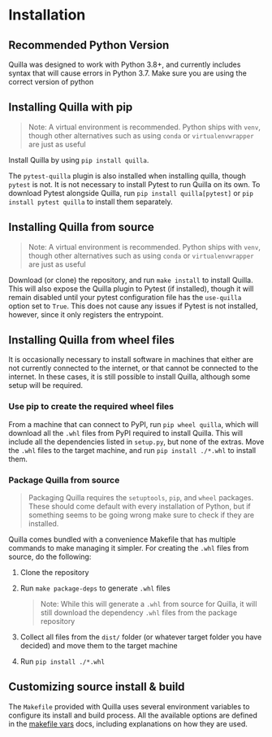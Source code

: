 # Installation

## Recommended Python Version

Quilla was designed to work with Python 3.8+, and currently includes syntax that will cause errors in Python 3.7. Make sure you are using the correct version of python

## Installing Quilla with pip

> Note: A virtual environment is recommended. Python ships with `venv`, though other alternatives such as using `conda` or `virtualenvwrapper` are just as useful

Install Quilla by using `pip install quilla`.

The `pytest-quilla` plugin is also installed when installing quilla, though `pytest` is not. It is not necessary to install Pytest to run Quilla on its own. To download Pytest alongside Quilla, run `pip install quilla[pytest]` or `pip install pytest quilla` to install them separately.

## Installing Quilla from source

> Note: A virtual environment is recommended. Python ships with `venv`, though other alternatives such as using `conda` or `virtualenvwrapper` are just as useful

Download (or clone) the repository, and run `make install` to install Quilla. This will also expose the Quilla plugin to Pytest (if installed), though it will remain disabled until your pytest configuration file has the `use-quilla` option set to `True`. This does not cause any issues if Pytest is not installed, however, since it only registers the entrypoint.

## Installing Quilla from wheel files

It is occasionally necessary to install software in machines that either are not currently connected to the internet, or that cannot be connected to the internet. In these cases, it is still possible to install Quilla, although some setup will be required.

### Use pip to create the required wheel files

From a machine that can connect to PyPI, run `pip wheel quilla`, which will download all the `.whl` files from PyPI required to install Quilla. This will include all the dependencies listed in `setup.py`, but none of the extras. Move the `.whl` files to the target machine, and run `pip install ./*.whl` to install them.

### Package Quilla from source

> Packaging Quilla requires the `setuptools`, `pip`, and `wheel` packages. These should come default with every installation of Python, but if something seems to be going wrong make sure to check if they are installed.

Quilla comes bundled with a convenience Makefile that has multiple commands to make managing it simpler. For creating the `.whl` files from source, do the following:

1. Clone the repository
1. Run `make package-deps` to generate `.whl` files
    > Note: While this will generate a `.whl` from source for Quilla, it will still download the dependency `.whl` files from the package repository

1. Collect all files from the `dist/` folder (or whatever target folder you have decided) and move them to the target machine
1. Run `pip install ./*.whl`

## Customizing source install & build

The `Makefile` provided with Quilla uses several environment variables to configure its install and build process. All the available options are defined in the [makefile vars](makefile_vars.md) docs, including explanations on how they are used.
